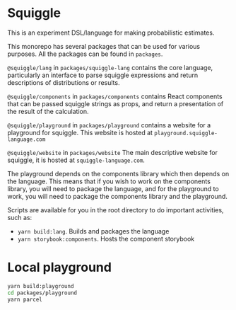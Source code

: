 # Squiggle

This is an experiment DSL/language for making probabilistic estimates.

This monorepo has several packages that can be used for various purposes. All 
the packages can be found in `packages`.

`@squiggle/lang` in `packages/squiggle-lang` contains the core language, particularly
an interface to parse squiggle expressions and return descriptions of distributions
or results.

`@squiggle/components` in `packages/components` contains React components that
can be passed squiggle strings as props, and return a presentation of the result
of the calculation.

`@squiggle/playground` in `packages/playground` contains a website for a playground
for squiggle. This website is hosted at `playground.squiggle-language.com`

`@squiggle/website` in `packages/website` The main descriptive website for squiggle,
it is hosted at `squiggle-language.com`.

The playground depends on the components library which then depends on the language.
This means that if you wish to work on the components library, you will need
to package the language, and for the playground to work, you will need to package
the components library and the playground.

Scripts are available for you in the root directory to do important activities,
such as:

- `yarn build:lang`. Builds and packages the language
- `yarn storybook:components`. Hosts the component storybook

# Local playground

``` sh
yarn build:playground
cd packages/playground
yarn parcel 
```
